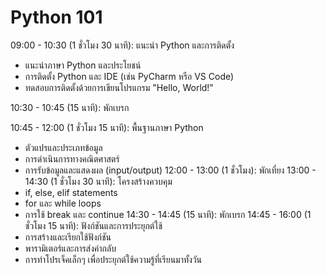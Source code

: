 # Python 101

09:00 - 10:30 (1 ชั่วโมง 30 นาที): แนะนำ Python และการติดตั้ง

* แนะนำภาษา Python และประโยชน์
* การติดตั้ง Python และ IDE (เช่น PyCharm หรือ VS Code)
* ทดสอบการติดตั้งด้วยการเขียนโปรแกรม "Hello, World!"

10:30 - 10:45 (15 นาที): พักเบรก

10:45 - 12:00 (1 ชั่วโมง 15 นาที): พื้นฐานภาษา Python

* ตัวแปรและประเภทข้อมูล
* การดำเนินการทางคณิตศาสตร์
* การรับข้อมูลและแสดงผล (input/output)
12:00 - 13:00 (1 ชั่วโมง): พักเที่ยง
13:00 - 14:30 (1 ชั่วโมง 30 นาที): โครงสร้างควบคุม
* if, else, elif statements
* for และ while loops
* การใช้ break และ continue
14:30 - 14:45 (15 นาที): พักเบรก
14:45 - 16:00 (1 ชั่วโมง 15 นาที): ฟังก์ชันและการประยุกต์ใช้
* การสร้างและเรียกใช้ฟังก์ชัน
* พารามิเตอร์และการส่งค่ากลับ
* การทำโปรเจ็คเล็กๆ เพื่อประยุกต์ใช้ความรู้ที่เรียนมาทั้งวัน
